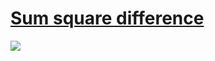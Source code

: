 # [Sum square difference](https://projecteuler.net/problem=6)

![](/../master/plots/006.png?raw=true)
